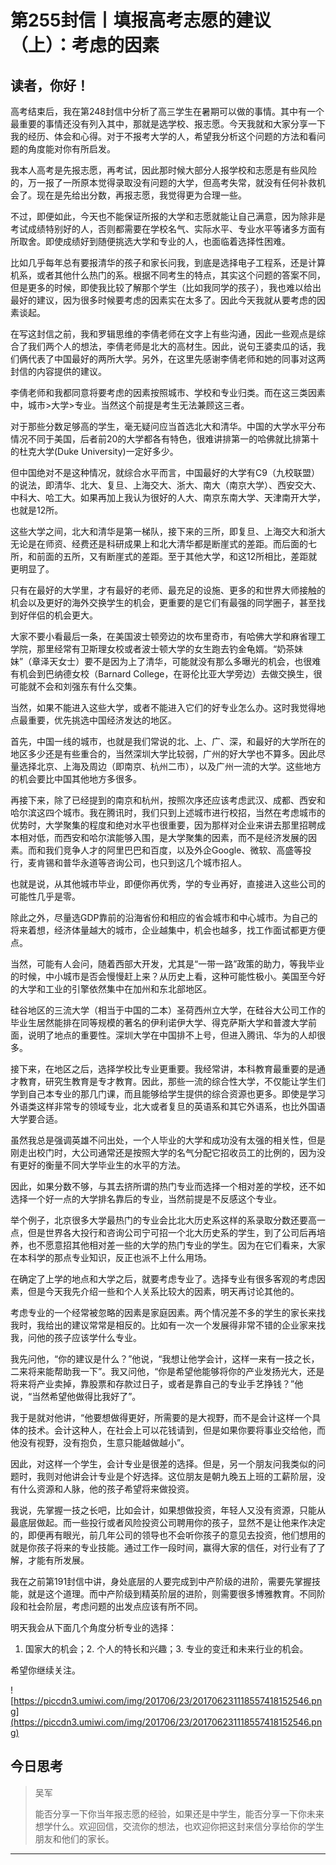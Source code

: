 # 第255封信丨填报高考志愿的建议（上）：考虑的因素

## 读者，你好！

高考结束后，我在第248封信中分析了高三学生在暑期可以做的事情。其中有一个最重要的事情还没有列入其中，那就是选学校、报志愿。今天我就和大家分享一下我的经历、体会和心得。对于不报考大学的人，希望我分析这个问题的方法和看问题的角度能对你有所启发。

我本人高考是先报志愿，再考试，因此那时候大部分人报学校和志愿是有些风险的，万一报了一所原本觉得录取没有问题的大学，但高考失常，就没有任何补救机会了。现在是先给出分数，再报志愿，我觉得更为合理一些。

不过，即便如此，今天也不能保证所报的大学和志愿就能让自己满意，因为除非是考试成绩特别好的人，否则都需要在学校名气、实际水平、专业水平等诸多方面有所取舍。即使成绩好到随便挑选大学和专业的人，也面临着选择性困难。

比如几乎每年总有要报清华的孩子和家长问我，到底是选择电子工程系，还是计算机系，或者其他什么热门的系。根据不同考生的特点，其实这个问题的答案不同，但是更多的时候，即使我比较了解那个学生（比如我同学的孩子），我也难以给出最好的建议，因为很多时候要考虑的因素实在太多了。因此今天我就从要考虑的因素谈起。

在写这封信之前，我和罗辑思维的李倩老师在文字上有些沟通，因此一些观点是综合了我们两个人的想法，李倩老师是北大的高材生。因此，说句王婆卖瓜的话，我们俩代表了中国最好的两所大学。另外，在这里先感谢李倩老师和她的同事对这两封信的内容提供的建议。

李倩老师和我都同意将要考虑的因素按照城市、学校和专业归类。而在这三类因素中，城市>大学>专业。当然这个前提是考生无法兼顾这三者。

对于那些分数足够高的学生，毫无疑问应当首选北大和清华。中国的大学水平分布情况不同于美国，后者前20的大学都各有特色，很难讲排第一的哈佛就比排第十的杜克大学(Duke University)一定好多少。

但中国绝对不是这种情况，就综合水平而言，中国最好的大学有C9（九校联盟）的说法，即清华、北大、复旦、上海交大、浙大、南大（南京大学）、西安交大、中科大、哈工大。如果再加上我认为很好的人大、南京东南大学、天津南开大学，也就是12所。

这些大学之间，北大和清华是第一梯队，接下来的三所，即复旦、上海交大和浙大无论是在师资、经费还是科研成果上和北大清华都是断崖式的差距。而后面的七所，和前面的五所，又有断崖式的差距。至于其他大学，和这12所相比，差距就更明显了。

只有在最好的大学里，才有最好的老师、最充足的设施、更多的和世界大师接触的机会以及更好的海外交换学生的机会，更重要的是它们有最强的同学圈子，甚至找到好伴侣的机会更大。

大家不要小看最后一条，在美国波士顿旁边的坎布里奇市，有哈佛大学和麻省理工学院，那里经常有卫斯理女校或者波士顿大学的女生跑去钓金龟婿。“奶茶妹妹”（章泽天女士）要不是因为上了清华，可能就没有那么多曝光的机会，也很难有机会到巴纳德女校（Barnard College，在哥伦比亚大学旁边）去做交换生，很可能就不会和刘强东有什么交集。

当然，如果不能进入这些大学，或者不能进入它们的好专业怎么办。这时我觉得地点最重要，优先挑选中国经济发达的地区。

首先，中国一线的城市，也就是我们常说的北、上、广、深，和最好的大学所在的地区多少还是有些重合的，当然深圳大学比较弱，广州的好大学也不算多。因此尽量选择北京、上海及周边（即南京、杭州二市），以及广州一流的大学。这些地方的机会要比中国其他地方多很多。

再接下来，除了已经提到的南京和杭州，按照次序还应该考虑武汉、成都、西安和哈尔滨这四个城市。我在腾讯时，我们只到上述城市进行校招，当然在考虑城市的优势时，大学聚集的程度和绝对水平也很重要，因为那样对企业来讲去那里招聘成本相对低，而西安和哈尔滨能够入围，是大学聚集的因素，而不是经济发展的因素。而和我们竞争人才的阿里巴巴和百度，以及外企Google、微软、高盛等投行，麦肯锡和普华永道等咨询公司，也只到这几个城市招人。

也就是说，从其他城市毕业，即便你再优秀，学的专业再好，直接进入这些公司的可能性几乎是零。

除此之外，尽量选GDP靠前的沿海省份和相应的省会城市和中心城市。为自己的将来着想，经济体量越大的城市，企业越集中，机会也越多，找工作面试都更方便点。

当然，可能有人会问，随着西部大开发，尤其是“一带一路”政策的助力，等我毕业的时候，中小城市是否会慢慢赶上来？从历史上看，这种可能性极小。美国至今好的大学和工业的引擎依然集中在加州和东北部地区。

硅谷地区的三流大学（相当于中国的二本）圣荷西州立大学，在硅谷大公司工作的毕业生居然能排在同等规模的著名的伊利诺伊大学、得克萨斯大学和普渡大学前面，说明了地点的重要性。深圳大学在中国排不上号，但进入腾讯、华为的人却很多。

接下来，在地区之后，选择学校比专业更重要。我经常讲，本科教育最重要的是通才教育，研究生教育是专才教育。因此，那些一流的综合性大学，不仅能让学生们学到自己本专业的那几门课，而且能够给学生提供的综合资源也更多。即使是学习外语类这样非常专的领域专业，北大或者复旦的英语系和其它外语系，也比外国语大学要合适。

虽然我总是强调英雄不问出处，一个人毕业的大学和成功没有太强的相关性，但是刚走出校门时，大公司通常还是按照大学的名气分配它招收员工的比例的，因为没有更好的衡量不同大学毕业生的水平的方法。

因此，如果分数不够，与其去挤所谓的热门专业而选择一个相对差的学校，还不如选择一个好一点的大学排名靠后的专业，当然前提是不反感这个专业。

举个例子，北京很多大学最热门的专业会比北大历史系这样的系录取分数还要高一点，但是世界各大投行和咨询公司宁可招一个北大历史系的学生，到了公司后再培养，也不愿意招其他相对差一些的大学的热门专业的学生。因为在它们看来，大家在本科学的那点专业知识，反正也派不上什么用场。

在确定了上学的地点和大学之后，就要考虑专业了。选择专业有很多客观的考虑因素，但是今天我先介绍一些和个人关系比较大的因素，明天再讨论其他的。

考虑专业的一个经常被忽略的因素是家庭因素。两个情况差不多的学生的家长来找我时，我给出的建议常常是相反的。比如有一次一个发展得非常不错的企业家来找我，问他的孩子应该学什么专业。

我先问他，“你的建议是什么？”他说，“我想让他学会计，这样一来有一技之长，二来将来能帮助我一下”。我又问他，“你是希望他能够将你的产业发扬光大，还是将来将产业卖掉，靠股票和存款过日子，或者是靠自己的专业手艺挣钱？”他说，“当然希望他做得比我好了”。

我于是就对他讲，“他要想做得更好，所需要的是大视野，而不是会计这样一个具体的技术。会计这种人，在社会上可以花钱请到，但是如果你要将事业交给他，而他没有视野，没有抱负，生意只能越做越小”。

因此，对这样一个学生，会计专业是很差的选择。但是，另一个朋友问我类似的问题时，我则对他讲会计专业是个好选择。这位朋友是朝九晚五上班的工薪阶层，没有什么资源和人脉，他的孩子希望将来做投资。

我说，先掌握一技之长吧，比如会计，如果想做投资，年轻人又没有资源，只能从最底层做起。而一些投行或者风险投资公司聘用你的孩子，显然不是让他来作决定的，即便再有眼光，前几年公司的领导也不会听你孩子的意见去投资，他们想用的就是你孩子将来的专业技能。通过工作一段时间，赢得大家的信任，对行业有了了解，才能有所发展。

我在之前第191封信中讲，身处底层的人要完成到中产阶级的进阶，需要先掌握技能，就是这个道理。而中产阶级到精英阶层的进阶，则需要很多博雅教育。不同阶段和社会阶层，考虑问题的出发点应该有所不同。

明天我会从下面几个角度分析专业的选择：

1. 国家大的机会；2. 个人的特长和兴趣；3. 专业的变迁和未来行业的机会。

希望你继续关注。

![https://piccdn3.umiwi.com/img/201706/23/201706231118557418152546.png](https://piccdn3.umiwi.com/img/201706/23/201706231118557418152546.png)

## 今日思考

> 吴军
> 
> 能否分享一下你当年报志愿的经验，如果还是中学生，能否分享一下你未来想学什么。欢迎回信，交流你的想法，也欢迎你把这封来信分享给你的学生朋友和他们的家长。

---
